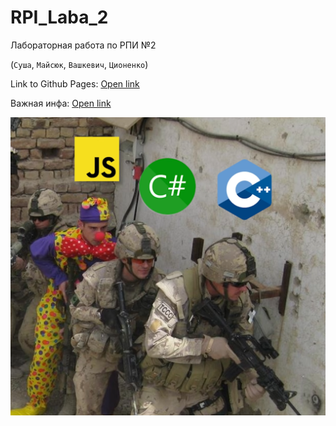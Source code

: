 # RPI_Laba_2
Лабораторная работа по РПИ №2

(```Суша```, ```Майсюк```, ```Вашкевич```, ```Ционенко```)

Link to Github Pages:
<a href="https://freyg4n.github.io/RPI_Lab_2/" target="_blank">Open link</a>

Важная инфа:
<a href="http://freyg4n.github.io/RPI_Laba_2/styles/images/memes/memes.html" target="_blank">Open link</a>

![Image](styles/images/memes/Gun.png)
